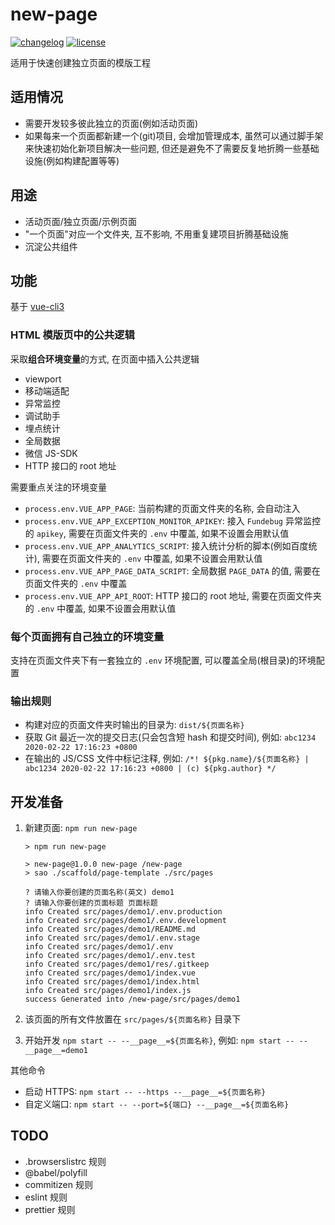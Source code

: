 # new-page

[![changelog][changelog-image]][changelog-url] [![license][license-image]][license-url]

[license-image]: https://img.shields.io/github/license/ufologist/new-page.svg
[license-url]: https://github.com/ufologist/new-page/blob/master/LICENSE
[changelog-image]: https://img.shields.io/badge/CHANGE-LOG-blue.svg?style=flat-square
[changelog-url]: https://github.com/ufologist/new-page/blob/master/CHANGELOG.md

适用于快速创建独立页面的模版工程

## 适用情况

* 需要开发较多彼此独立的页面(例如活动页面)
* 如果每来一个页面都新建一个(git)项目, 会增加管理成本, 虽然可以通过脚手架来快速初始化新项目解决一些问题, 但还是避免不了需要反复地折腾一些基础设施(例如构建配置等等)

## 用途

* 活动页面/独立页面/示例页面
* "一个页面"对应一个文件夹, 互不影响, 不用重复建项目折腾基础设施
* 沉淀公共组件

## 功能

基于 [vue-cli3](https://cli.vuejs.org/)

### HTML 模版页中的公共逻辑

采取**组合环境变量**的方式, 在页面中插入公共逻辑
* viewport
* 移动端适配
* 异常监控
* 调试助手
* 埋点统计
* 全局数据
* 微信 JS-SDK
* HTTP 接口的 root 地址 

需要重点关注的环境变量
* `process.env.VUE_APP_PAGE`: 当前构建的页面文件夹的名称, 会自动注入
* `process.env.VUE_APP_EXCEPTION_MONITOR_APIKEY`: 接入 `Fundebug` 异常监控的 `apikey`, 需要在页面文件夹的 `.env` 中覆盖, 如果不设置会用默认值
* `process.env.VUE_APP_ANALYTICS_SCRIPT`: 接入统计分析的脚本(例如百度统计), 需要在页面文件夹的 `.env` 中覆盖, 如果不设置会用默认值
* `process.env.VUE_APP_PAGE_DATA_SCRIPT`: 全局数据 `PAGE_DATA` 的值, 需要在页面文件夹的 `.env` 中覆盖
* `process.env.VUE_APP_API_ROOT`: HTTP 接口的 root 地址, 需要在页面文件夹的 `.env` 中覆盖, 如果不设置会用默认值

### 每个页面拥有自己独立的环境变量

支持在页面文件夹下有一套独立的 `.env` 环境配置, 可以覆盖全局(根目录)的环境配置

### 输出规则

* 构建对应的页面文件夹时输出的目录为: `dist/${页面名称}`
* 获取 Git 最近一次的提交日志(只会包含短 hash 和提交时间), 例如: `abc1234 2020-02-22 17:16:23 +0800`
* 在输出的 JS/CSS 文件中标记注释, 例如: `/*! ${pkg.name}/${页面名称} | abc1234 2020-02-22 17:16:23 +0800 | (c) ${pkg.author} */`

## 开发准备

1. 新建页面: `npm run new-page`

   ```shell
   > npm run new-page
   
   > new-page@1.0.0 new-page /new-page
   > sao ./scaffold/page-template ./src/pages
   
   ? 请输入你要创建的页面名称(英文) demo1
   ? 请输入你要创建的页面标题 页面标题
   info Created src/pages/demo1/.env.production
   info Created src/pages/demo1/.env.development
   info Created src/pages/demo1/README.md
   info Created src/pages/demo1/.env.stage
   info Created src/pages/demo1/.env
   info Created src/pages/demo1/.env.test
   info Created src/pages/demo1/res/.gitkeep
   info Created src/pages/demo1/index.vue
   info Created src/pages/demo1/index.html
   info Created src/pages/demo1/index.js
   success Generated into /new-page/src/pages/demo1
   ```

2. 该页面的所有文件放置在 `src/pages/${页面名称}` 目录下
3. 开始开发 `npm start -- --__page__=${页面名称}`, 例如: `npm start -- --__page__=demo1`

其他命令
* 启动 HTTPS: `npm start -- --https --__page__=${页面名称}`
* 自定义端口: `npm start -- --port=${端口} --__page__=${页面名称}`

## TODO

* .browserslistrc 规则
* @babel/polyfill
* commitizen 规则
* eslint 规则
* prettier 规则